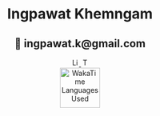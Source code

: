 <h1 align="center">Ingpawat Khemngam</h1>
<h2 align="center">📧 ingpawat.k@gmail.com</h2>

<div align="center">
  <a href="https://linkedin.com/in/ingpawat" target="_blank">
    <img height="16" src="https://img.shields.io/badge/LinkedIn-%231E77B5.svg?&style=for-the-badge&logo=linkedin&logoColor=white" alt="LinkedIn" />
  </a>
  <a href="https://wakatime.com/@019db2de-8494-4d62-a8c3-b9c3735977ba" target="_blank">
    <img height="16" src="https://wakatime.com/badge/user/019db2de-8494-4d62-a8c3-b9c3735977ba.svg" alt="Total Coding Time" />
  </a>
</div>

<div align="center">
  <img height="80" width="auto" src="https://wakatime.com/share/@Ingpawat/1b7c0a34-3713-47d0-9163-5129348ac35f.svg" alt="WakaTime Languages Used">
</div>

